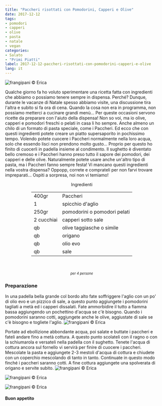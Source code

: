 ```yaml
---
title: "Paccheri risottati con Pomodorini, Capperi e Olive"
date: 2017-12-12
tags:
- pomodori
- capperi
- olive
- pasta
- natale 
- vegan
categories:
- Salato
- "Primi Piatti"
label: 2017-12-12-paccheri-risottati-con-pomodorini-capperi-e-olive
lang: it
---
```

![](header.jpg "frangipani © Erica")

Qualche giorno fa ho voluto sperimentare una ricetta fatta con ingredienti che abbiamo o possiamo tenere sempre in dispensa. Perché? Dunque, durante le vacanze di Natale spesso abbiamo visite, una discussione tira l'altra e subito si fa ora di cena. Quando la cosa non era in programma, non possiamo metterci a cucinare grandi menù... Per queste occasioni servono ricette da preparare con l'aiuto della dispensa! Non so voi, ma io olive, capperi e pomodori freschi o pelati in casa li ho sempre. Anche almeno un chilo di un formato di pasta speciale, come i Paccheri. Ed ecco che con questi ingredienti potete creare un piatto supersaporito in pochissimo tempo. Volendo potete cuocere i Paccheri normalmente nella loro acqua, solo che essendo lisci non prendono molto gusto... Proprio per questo ho finito di cuocerli in padella insieme al condimento. Il sughetto è diventato bello cremoso e i Paccheri hanno preso tutto il sapore dei pomodori, dei capperi e delle olive. Naturalmente potete usare anche un'altro tipo di pasta, ma i Paccheri fanno sempre festa! Vi mancano questi ingredienti nella vostra dispensa? Oppopp, correte e comprateli per non farvi trovare impreparati... Ospiti a sorpresa, noi non vi temiamo!

<div id="wrapper" style="text-align: center">
  <div id="yourdiv" style="display: inline-block;">
    <div class="ingredients">
      <div class="ingredients-title">Ingredienti</div>
      <table>
        <tbody>
          <tr>
            <td>400gr</td>
            <td>Paccheri</td>
          </tr>
          <tr>
            <td>1</td>
            <td>spicchio d'aglio</td>
          </tr>
          <tr>
            <td>250gr</td>
            <td>pomodorini o pomodori pelati</td>
          </tr>
          <tr>
            <td>2 cucchiai</td>
            <td>capperi sotto sale</td>
          </tr>
          <tr>
             <td>qb</td>
            <td>olive taggiasche o simile</td>
          </tr>
          <tr>
            <td>qb</td>
            <td>origano</td>
          </tr>
          <tr> 
            <td>qb</td>
            <td>olio evo</td>
          </tr>
          <tr>
            <td>qb</td>
            <td>sale</td>
          </tr>
        </tbody>
      </table>
      <br></br>
      <i class="pull-right" style="font-size: 80%;">per 4 persone</i>
    </div>
  </div>
</div>


<h3>
  <font color="grey">
    <i class="fa-solid fa-gears"></i>
  </font> Preparazione
</h3>

In una padella bella grande col bordo alto fate soffriggere l'aglio con un po' di olio evo e un pizzico di sale, a questo punto aggiungete i pomodorini tagliati a metà ed i capperi dissalati. Fate ammorbidire il tutto a fiamma bassa aggiungendo un pochettino d'acqua se c'è bisogno. Quando i pomodorini saranno cotti, aggiungete anche le olive, aggiustate di sale se c'è bisogno e togliete l'aglio.
![](sughetto.jpg "frangipani © Erica")

Portate ad ebollizione abbondante acqua, poi salate e buttate i paccheri e fateli andare fino a metà cottura. A questo punto scolateli con il ragno o con la schiumarola e versateli nella padella con il sughetto. Tenete l'acqua di cottura ancora sul fornello vi servirà per finire di cuocere i paccheri. Mescolate la pasta e aggiungete 2-3 mestoli d'acqua di cottura e chiudete con un coperchio mescolando di tanto in tanto. Continuate in questo modo finché i paccheri saranno cotti. A fine cottura aggiungete una spolverata di origano e servite subito.
![](risultato1.jpg "frangipani © Erica")

![](risultato2.jpg "frangipani © Erica")

![](risultato3.jpg "frangipani © Erica")

<h4>Buon appetito
  <font color="red">
    <i class="fa-regular fa-face-smile"></i>
  </font>
</h4>
